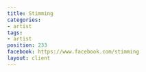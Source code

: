 ```yaml
---
title: Stimming
categories:
- artist
tags:
- artist
position: 233
facebook: https://www.facebook.com/stimming
layout: client
---
```


